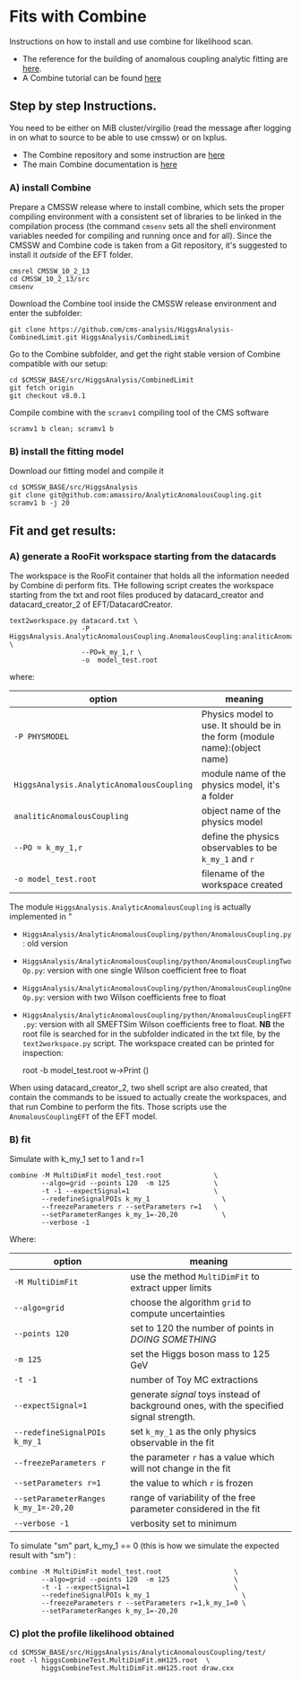 # Fits with Combine

Instructions on how to install and use combine for likelihood scan.
  * The reference for the building of anomalous coupling analytic fitting 
    are [here](https://github.com/amassiro/AnalyticAnomalousCoupling).
  * A Combine tutorial can be found [here](https://indico.cern.ch/event/859454/)

    
## Step by step Instructions. 

You need to be either on MiB cluster/virgilio 
(read the message after logging in on what to source to be able to use cmssw) 
or on lxplus.

  * The Combine repository and some instruction are [here](https://github.com/cms-analysis/HiggsAnalysis-CombinedLimit/tree/master)
  * The main Combine documentation is [here](https://cms-analysis.github.io/HiggsAnalysis-CombinedLimit/)

### A) install Combine

Prepare a CMSSW release where to install combine, 
which sets the proper compiling environment with a consistent set of libraries
to be linked in the compilation process
(the command ```cmsenv``` sets all the shell environment variables needed for compiling and running
once and for all).
Since the CMSSW and Combine code is taken from a Git repository, it's suggested to install it
*outside* of the EFT folder.

    cmsrel CMSSW_10_2_13
    cd CMSSW_10_2_13/src
    cmsenv

Download the Combine tool inside the CMSSW release environment and enter the subfolder:

    git clone https://github.com/cms-analysis/HiggsAnalysis-CombinedLimit.git HiggsAnalysis/CombinedLimit

Go to the Combine subfolder, 
and get the right stable version of Combine
compatible with our setup:
    
    cd $CMSSW_BASE/src/HiggsAnalysis/CombinedLimit
    git fetch origin
    git checkout v8.0.1

Compile combine with the ```scramv1``` compiling tool of the CMS software

    scramv1 b clean; scramv1 b


### B) install the fitting model

Download our fitting model and compile it

    cd $CMSSW_BASE/src/HiggsAnalysis
    git clone git@github.com:amassiro/AnalyticAnomalousCoupling.git
    scramv1 b -j 20
    
## Fit and get results:

### A) generate a RooFit workspace starting from the datacards

The workspace is the RooFit container that holds all the information needed by Combine di perform fits.
THe following script creates the workspace starting from the txt and root files 
produced by datacard_creator and datacard_creator_2
of EFT/DatacardCreator.

    text2workspace.py datacard.txt \
                      -P HiggsAnalysis.AnalyticAnomalousCoupling.AnomalousCoupling:analiticAnomalousCoupling \
                      --PO=k_my_1,r \
                      -o  model_test.root   
where:

| option                                        | meaning                                                                    |
| --------------------------------------------- | -------------------------------------------------------------------------- |
| ```-P PHYSMODEL```                            | Physics model to use. It should be in the form (module name):(object name) |
| ```HiggsAnalysis.AnalyticAnomalousCoupling``` | module name of the physics model, it's a folder                            |
| ```analiticAnomalousCoupling```               | object name of the physics model                                           |
| ```--PO = k_my_1,r```                           | define the physics observables to be ```k_my_1``` and ```r```                |
| ```-o model_test.root```                      | filename of the workspace created                                          |

The module ```HiggsAnalysis.AnalyticAnomalousCoupling``` is actually implemented in "
  * ```HiggsAnalysis/AnalyticAnomalousCoupling/python/AnomalousCoupling.py```: old version
  * ```HiggsAnalysis/AnalyticAnomalousCoupling/python/AnomalousCouplingTwoOp.py```:
    version with one single Wilson coefficient free to float 
  * ```HiggsAnalysis/AnalyticAnomalousCoupling/python/AnomalousCouplingOneOp.py```:
    version with two Wilson coefficients free to float
  * ```HiggsAnalysis/AnalyticAnomalousCoupling/python/AnomalousCouplingEFT.py```:
    version with all SMEFTSim Wilson coefficients free to float.
**NB** the root file is searched for in the subfolder indicated in the txt file, 
       by the ```text2workspace.py``` script.
The workspace created can be printed for inspection:

    root -b model_test.root
    w->Print ()

When using datacard_creator_2, two shell script are also created,
that contain the commands to be issued to actually create the workspaces, 
and that run Combine to perform the fits.
Those scripts use the ```AnomalousCouplingEFT``` of the EFT model.

### B) fit

Simulate with k_my_1 set to 1 and r=1

    combine -M MultiDimFit model_test.root             \
            --algo=grid --points 120  -m 125           \
            -t -1 --expectSignal=1                     \
            --redefineSignalPOIs k_my_1                  \
            --freezeParameters r --setParameters r=1   \ 
            --setParameterRanges k_my_1=-20,20           \
            --verbose -1

Where:

| option                                 | meaning                                                                                          |
| -------------------------------------- | ------------------------------------------------------------------------------------------------ |
| ```-M MultiDimFit```                   | use the method ```MultiDimFit``` to extract upper limits                                         |
| ```--algo=grid```                      | choose the algorithm ```grid``` to compute uncertainties                                         |
| ```--points 120```                     | set to 120 the number of points in *DOING SOMETHING*                                             |
| ```-m 125```                           | set the Higgs boson mass to 125 GeV                                                              |
| ```-t -1```                            | number of Toy MC extractions                                                                     |
| ```--expectSignal=1```                 | generate *signal* toys instead of background ones, with the specified signal strength.           |
| ```--redefineSignalPOIs k_my_1```        | set ```k_my_1``` as the only physics observable in the fit                                         |
| ```--freezeParameters r```             | the parameter ```r``` has a value which will not change in the fit                               |
| ```--setParameters r=1```              | the value to which ```r``` is frozen                                                             |
| ```--setParameterRanges k_my_1=-20,20``` | range of variability of the free parameter considered in the fit                                 |
| ```--verbose -1```                     | verbosity set to minimum                                                                         |

To simulate "sm" part, k_my_1 == 0 (this is how we simulate the expected result with "sm") :
        
    combine -M MultiDimFit model_test.root                  \           
            --algo=grid --points 120  -m 125                \              
            -t -1 --expectSignal=1                          \      
            --redefineSignalPOIs k_my_1                       \     
            --freezeParameters r --setParameters r=1,k_my_1=0 \                             
            --setParameterRanges k_my_1=-20,20
    
### C) plot the profile likelihood obtained

    cd $CMSSW_BASE/src/HiggsAnalysis/AnalyticAnomalousCoupling/test/
    root -l higgsCombineTest.MultiDimFit.mH125.root  \
            higgsCombineTest.MultiDimFit.mH125.root draw.cxx

